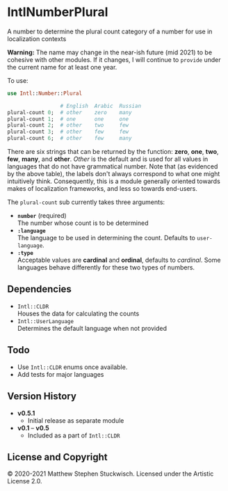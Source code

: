 # IntlNumberPlural
A number to determine the plural count category of a number for use in localization contexts

**Warning:** The name may change in the near-ish future (mid 2021) to be cohesive with other modules. 
If it changes, I will continue to `provide` under the current name for at least one year.

To use:

```raku
use Intl::Number::Plural

                 # English  Arabic  Russian
plural-count 0;  # other    zero    many
plural-count 1;  # one      one     one
plural-count 2;  # other    two     few
plural-count 3;  # other    few     few
plural-count 6;  # other    few     many
```

There are six strings that can be returned by the function: **zero**, **one**, **two**, **few**, **many**, and **other**.
*Other* is the default and is used for all values in languages that do not have grammatical number.
Note that (as evidenced by the above table), the labels don't always correspond to what one might intuitively think.
Consequently, this is a module generally oriented towards makes of localization frameworks, and less so towards end-users.

The `plural-count` sub currently takes three arguments:

  * **`number`** (required)  
  The number whose count is to be determined
  * **`:language`**  
  The language to be used in determining the count.  Defaults to `user-language`.
  * **`:type`**  
  Acceptable values are **cardinal** and **ordinal**, defaults to *cardinal*.  Some languages behave differently for these two types of numbers.
  
## Dependencies

  * `Intl::CLDR`  
  Houses the data for calculating the counts
  * `Intl::UserLanguage`  
  Determines the default language when not provided
  
## Todo

  * Use `Intl::CLDR` enums once available.
  * Add tests for major languages

## Version History
  
  * **v0.5.1**  
    * Initial release as separate module
  * **v0.1** – **v0.5**  
    * Included as a part of `Intl::CLDR`
  
## License and Copyright

© 2020-2021 Matthew Stephen Stuckwisch.
Licensed under the Artistic License 2.0.
